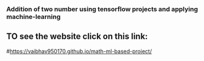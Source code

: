 ### Addition of two number using tensorflow projects and applying machine-learning

## TO see the website click on this link:
#https://vaibhav950170.github.io/math-ml-based-project/

